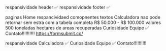 respansividade header ✅
respansividade footer ✅

paginas
    Home
        respancividaed comopnentes textos
    Calculadora
        nao pode retornar sem estra com a tabela completa
         R$ 50.000 - R$ 100.000  valores 500 toneladas
         hectares de areas recuperadas 
    Curiosidade
    Equipe ✅
    Contato!!!!!!!!!!
        https://formsubmit.co/

respansividade
    Calculadora ✅
    Curiosidade
    Equipe ✅ 
    Contato!!!!!!!!!!
